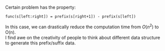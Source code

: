 Certain problem has the property:    
```
func(s[left:right]) = prefix(s[right+1]) - prefix(s[left])
```
In this case, we can drastically reduce the computation time from $O(n^2)$ to O(n).   
I find awe on the creativity of people to think about different data structure to generate this prefix/suffix data.
